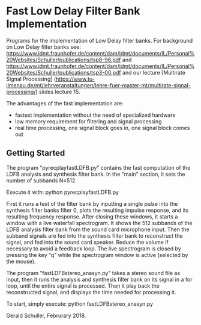 # Fast Low Delay Filter Bank Implementation 

Programs for the implementation of Low Delay filter banks.
For background on Low Delay filter banks see:
https://www.idmt.fraunhofer.de/content/dam/idmt/documents/IL/Personal%20Websites/Schuller/publications/tsp8-96.pdf
and
https://www.idmt.fraunhofer.de/content/dam/idmt/documents/IL/Personal%20Websites/Schuller/publications/tsp3-00.pdf
and our lecture [Multirate Signal Processing] 
(https://www.tu-ilmenau.de/mt/lehrveranstaltungen/lehre-fuer-master-mt/multirate-signal-processing/)
slides lecture 15.

The advantages of the fast implementation are: 
* fastest implementation without the need of specialized hardware
* low memory requirement for filtering and signal processing
* real time processing, one signal block goes in, one signal block comes out


## Getting Started
The program "pyrecplayfastLDFB.py" contains the fast computation of the LDFB analysis and synthesis filter bank.
In the "main" section, it sets the number of subbands N=512.

Execute it with:
python pyrecplayfastLDFB.py

First it runs a test of the filter bank by inputting a single pulse into the synthesis filter banks filter 0, plots the resulting impulse response, and its resulting frequency response.
After closing these windows, it starts a window with a live waterfall spectrogram. It shows the 512 subbands of the LDFB analysis filter bank from the sound card microphone input. 
Then the subband signals are fed into the synthesis filter bank to reconstruct the signal, and fed into the sound card speaker. Reduce the volume if necessary to avoid a feedback loop.
The live spectrogram is closed by pressing the key "q" while the spectrogram window is active (selected by the mouse).

The program "fastLDFBstereo_anasyn.py" takes a stereo sound file as input, then it runs the analysis and synthesis filter bank on its signal in a for loop, until the entire signal is processed. Then it play back the reconstructed signal, and displays the time needed for processing it.

To start, simply execute:
python fastLDFBstereo_anasyn.py


Gerald Schuller, Februrary 2018.


